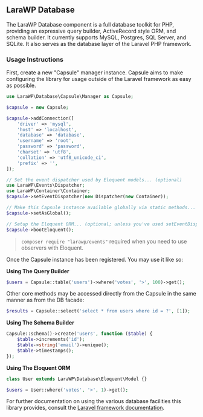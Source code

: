 ## LaraWP Database

The LaraWP Database component is a full database toolkit for PHP, providing an expressive query builder, ActiveRecord
style ORM, and schema builder. It currently supports MySQL, Postgres, SQL Server, and SQLite. It also serves as the
database layer of the Laravel PHP framework.

### Usage Instructions

First, create a new "Capsule" manager instance. Capsule aims to make configuring the library for usage outside of the
Laravel framework as easy as possible.

```PHP
use LaraWP\Database\Capsule\Manager as Capsule;

$capsule = new Capsule;

$capsule->addConnection([
    'driver' => 'mysql',
    'host' => 'localhost',
    'database' => 'database',
    'username' => 'root',
    'password' => 'password',
    'charset' => 'utf8',
    'collation' => 'utf8_unicode_ci',
    'prefix' => '',
]);

// Set the event dispatcher used by Eloquent models... (optional)
use LaraWP\Events\Dispatcher;
use LaraWP\Container\Container;
$capsule->setEventDispatcher(new Dispatcher(new Container));

// Make this Capsule instance available globally via static methods... (optional)
$capsule->setAsGlobal();

// Setup the Eloquent ORM... (optional; unless you've used setEventDispatcher())
$capsule->bootEloquent();
```

> `composer require "larawp/events"` required when you need to use observers with Eloquent.

Once the Capsule instance has been registered. You may use it like so:

**Using The Query Builder**

```PHP
$users = Capsule::table('users')->where('votes', '>', 100)->get();
```

Other core methods may be accessed directly from the Capsule in the same manner as from the DB facade:

```PHP
$results = Capsule::select('select * from users where id = ?', [1]);
```

**Using The Schema Builder**

```PHP
Capsule::schema()->create('users', function ($table) {
    $table->increments('id');
    $table->string('email')->unique();
    $table->timestamps();
});
```

**Using The Eloquent ORM**

```PHP
class User extends LaraWP\Database\Eloquent\Model {}

$users = User::where('votes', '>', 1)->get();
```

For further documentation on using the various database facilities this library provides, consult
the [Laravel framework documentation](https://laravel.com/docs).

